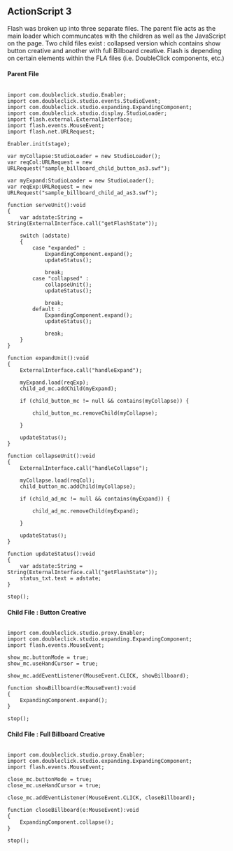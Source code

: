 ## ActionScript 3 ##

Flash was broken up into three separate files. The parent file acts as the main loader which communcates with the children as well as the JavaScript on the page. Two child files exist : collapsed version which contains show button creative and another with full Billboard creative. Flash is depending on certain elements within the FLA files (i.e. DoubleClick components, etc.)


#### Parent File ####

```

import com.doubleclick.studio.Enabler;
import com.doubleclick.studio.events.StudioEvent;
import com.doubleclick.studio.expanding.ExpandingComponent;
import com.doubleclick.studio.display.StudioLoader;
import flash.external.ExternalInterface;
import flash.events.MouseEvent;
import flash.net.URLRequest;

Enabler.init(stage);

var myCollapse:StudioLoader = new StudioLoader();
var reqCol:URLRequest = new URLRequest("sample_billboard_child_button_as3.swf");

var myExpand:StudioLoader = new StudioLoader();
var reqExp:URLRequest = new URLRequest("sample_billboard_child_ad_as3.swf");

function serveUnit():void
{
	var adstate:String = String(ExternalInterface.call("getFlashState"));

	switch (adstate)
	{
		case "expanded" :
			ExpandingComponent.expand();
			updateStatus();

			break;
		case "collapsed" :
			collapseUnit();
			updateStatus();
			
			break;
		default :
			ExpandingComponent.expand();
			updateStatus();
			
			break;
	}
}

function expandUnit():void
{
	ExternalInterface.call("handleExpand");

	myExpand.load(reqExp);
	child_ad_mc.addChild(myExpand);
	
	if (child_button_mc != null && contains(myCollapse)) {
		
		child_button_mc.removeChild(myCollapse);
	
	}
	
	updateStatus();
}

function collapseUnit():void
{
	ExternalInterface.call("handleCollapse");
	
	myCollapse.load(reqCol);
	child_button_mc.addChild(myCollapse);
	
	if (child_ad_mc != null && contains(myExpand)) {
		
		child_ad_mc.removeChild(myExpand);
	
	}
	
	updateStatus();
}

function updateStatus():void
{
	var adstate:String = String(ExternalInterface.call("getFlashState"));
	status_txt.text = adstate;
}

stop();

```

#### Child File : Button Creative ####

```

import com.doubleclick.studio.proxy.Enabler;
import com.doubleclick.studio.expanding.ExpandingComponent;
import flash.events.MouseEvent;

show_mc.buttonMode = true;
show_mc.useHandCursor = true;

show_mc.addEventListener(MouseEvent.CLICK, showBillboard);

function showBillboard(e:MouseEvent):void
{
	ExpandingComponent.expand();
}

stop();

```

#### Child File : Full Billboard Creative ####

```

import com.doubleclick.studio.proxy.Enabler;
import com.doubleclick.studio.expanding.ExpandingComponent;
import flash.events.MouseEvent;

close_mc.buttonMode = true;
close_mc.useHandCursor = true;

close_mc.addEventListener(MouseEvent.CLICK, closeBillboard);

function closeBillboard(e:MouseEvent):void
{
	ExpandingComponent.collapse();
}

stop();

```